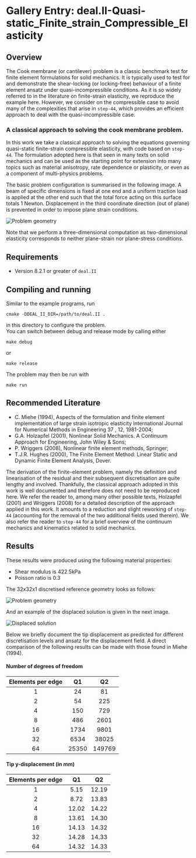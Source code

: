 # Gallery Entry: deal.II-Quasi-static_Finite_strain_Compressible_Elasticity


## Overview
The Cook membrane (or cantilever) problem is a classic benchmark test for 
finite element formulations for solid mechanics. It is typically used to 
test for and demonstrate the shear-locking (or locking-free) behaviour of 
a finite element ansatz under quasi-incompressible conditions. 
As it is so widely referred to in the literature on finite-strain elasticity, 
we reproduce the example here.
However, we consider on the compressible case to avoid many of the complexities
that arise in `step-44`, which provides an efficient approach to deal with
the quasi-incompressible case.

### A classical approach to solving the cook membrane problem.

In this work we take a classical approach to solving the equations governing 
quasi-static finite-strain compressible elasticity, with code based on 
`step-44`. The formulation adopted here is that seen in many texts on solid 
mechanics and can be used as the starting point for extension into many 
topics such as material anisotropy, rate dependence or plasticity, or even as
a component of multi-physics problems.

The basic problem configuration is summarised in the following image.
A beam of specific dimensions is fixed at one end and a uniform traction load
is applied at the other end such that the total force acting on this surface
totals 1 Newton. Displacement in the third coordinate direction (out of plane)
is prevented in order to impose plane strain conditions.

![Problem geometry](./doc/problem_setup.png)

Note that we perform a three-dimensional computation as two-dimensional 
elasticity corresponds to neither plane-strain nor plane-stress conditions.

 
## Requirements
* Version 8.2.1 or greater of `deal.II`


## Compiling and running
Similar to the example programs, run
```
cmake -DDEAL_II_DIR=/path/to/deal.II .
```
in this directory to configure the problem.  
You can switch between debug and release mode by calling either
```
make debug
```
or
```
make release
```
The problem may then be run with
```
make run
```


## Recommended Literature
* C. Miehe (1994), Aspects of the formulation and finite element implementation of large strain isotropic elasticity International Journal for Numerical Methods in Engineering 37 , 12, 1981-2004;
* G.A. Holzapfel (2001), Nonlinear Solid Mechanics. A Continuum Approach for Engineering, John Wiley & Sons;
* P. Wriggers (2008), Nonlinear finite element methods, Springer;
* T.J.R. Hughes (2000), The Finite Element Method: Linear Static and Dynamic Finite Element Analysis, Dover. 

The derivation of the finite-element problem, namely the definition and 
linearisation of the residual and their subsequent discretisation are quite 
lengthy and involved. Thankfully, the classical approach adopted in this work is
well documented and therefore does not need to be reproduced here. 
We refer the reader to, among many other possible  texts, Holzapfel (2001) and 
Wriggers (2008) for a detailed description of the approach applied in this work. 
It amounts to a reduction and slight reworking of `step-44` (accounting for 
the removal of the two additional fields used therein). We also refer the reader 
to `step-44` for a brief overview of the continuum mechanics and kinematics 
related to solid mechanics.

## Results
These results were produced using the following material properties: 
* Shear modulus is 422.5kPa 
* Poisson ratio is 0.3

The 32x32x1 discretised reference geometry looks as follows: 

![Problem geometry](./doc/ref_grid.png)

And an example of the displaced solution is given in the next image.

![Displaced solution](./doc/disp_soln.png)

Below we briefly document the tip displacement as predicted for different
discretisation levels and ansatz for the displacement field.
A direct comparison of the following results can be made with those found 
in Miehe (1994).

#### Number of degrees of freedom

Elements per edge |        Q1       |        Q2
:---------------: | :-------------: | :-------------:
1                 |  24             | 81
2                 |  54             | 225
4                 |  150            | 729
8                 |  486            | 2601
16                |  1734           | 9801
32                |  6534           | 38025
64                |  25350          | 149769

#### Tip y-displacement (in mm)

Elements per edge |        Q1       |        Q2
:---------------: | :-------------: | :-------------:
1                 | 5.15            | 12.19
2                 | 8.72            | 13.83
4                 | 12.02           | 14.22
8                 | 13.61           | 14.30
16                | 14.13           | 14.32
32                | 14.28           | 14.33
64                | 14.32           | 14.33
